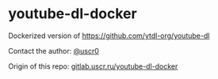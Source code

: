 # youtube-dl-docker

Dockerized version of https://github.com/ytdl-org/youtube-dl

Contact the author: [@uscr0](https://t.me/uscr0)

Origin of this repo: [gitlab.uscr.ru/youtube-dl-docker](https://gitlab.uscr.ru/public-projects/youtube-dl-docker)
